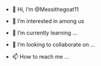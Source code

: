 - 👋 Hi, I’m @Messithegoat11
- 👀 I’m interested in among us

- 🌱 I’m currently learning ...
- 💞️ I’m looking to collaborate on ...
- 📫 How to reach me ...

<!---
Messithegoat11/Messithegoat11 is a ✨ special ✨ repository because its `README.md` (this file) appears on your GitHub profile.
You can click the Preview link to take a look at your changes.
--->
